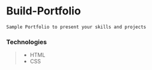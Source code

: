 # Build-Portfolio
```
Sample Portfolio to present your skills and projects
```
### Technologies 
>* HTML
>* CSS

